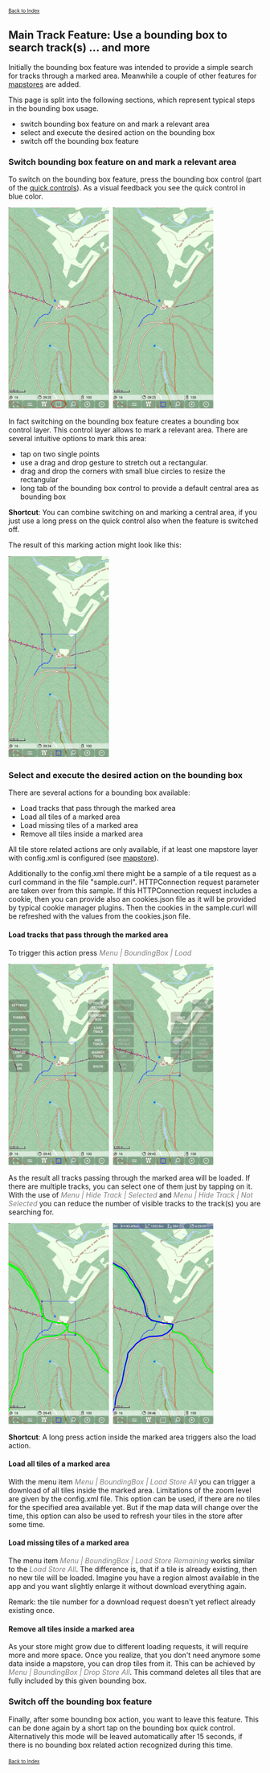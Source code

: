<small><small>[Back to Index](../../../index.md)</small></small>

## Main Track Feature: Use a bounding box to search track(s) ... and more

Initially the bounding box feature was intended to provide a simple search for tracks through a marked area.
Meanwhile a couple of other features for [mapstores](../../MainMapFeatures/MapStore/mapstore.md) are added.

This page is split into the following sections, which represent typical steps in the bounding box usage.
- switch bounding box feature on and mark a relevant area 
- select and execute the desired action on the bounding box
- switch off the bounding box feature 

### Switch bounding box feature on and mark a relevant area
To switch on the bounding box feature, press the bounding box control (part of the [quick controls](../../FurtherFeatures/QuickControl/quickcontrols.md)).
As a visual feedback you see the quick control in blue color.

<img src="./bb_m1.png" width="200" />&nbsp;
<img src="./bb_m2.png" width="200" />&nbsp;

In fact switching on the bounding box feature creates a bounding box control layer. This control layer allows to mark a relevant area.
There are several intuitive options to mark this area:
- tap on two single points 
- use a drag and drop gesture to stretch out a rectangular.
- drag and drop the corners with small blue circles to resize the rectangular
- long tab of the bounding box control to provide a default central area as bounding box 

**Shortcut**: You can combine switching on and marking a central area, if you just use a long press on the quick control also when the feature is switched off. 
 
The result of this marking action might look like this:

<img src="./bb_m3.png" width="200" />&nbsp;

### Select and execute the desired action on the bounding box

There are several actions for a bounding box available:

- Load tracks that pass through the marked area
- Load all tiles of a marked area
- Load missing tiles of a marked area
- Remove all tiles inside a marked area

All tile store related actions are only available, if at least one mapstore layer with config.xml is configured 
(see  [mapstore](../../MainMapFeatures/MapStore/mapstore.md)).

Additionally to the config.xml there might be a sample of a tile request as a curl command in the file "sample.curl". HTTPConnection request 
parameter are taken over from this sample. If this HTTPConnection request includes a cookie, then you can provide also an cookies.json file as 
it will be provided by typical cookie manager plugins. Then the cookies in the sample.curl will be refreshed with the values from the cookies.json file.

#### Load tracks that pass through the marked area

To trigger this action press <span style="color:gray">*Menu | BoundingBox | Load*</span>

<img src="./bb_a1a.png" width="200" />&nbsp;
<img src="./bb_a1b.png" width="200" />&nbsp;

As the result all tracks passing through the marked area will be loaded. If there are multiple tracks, you can select one of them just by tapping on it.
With the use of <span style="color:gray">*Menu | Hide Track | Selected*</span> and <span style="color:gray">*Menu | Hide Track | Not Selected*</span> you
can reduce the number of visible tracks to the track(s) you are searching for.

<img src="./bb_a1c.png" width="200" />&nbsp;
<img src="./bb_a1d.png" width="200" />&nbsp;

**Shortcut**: A long press action inside the marked area triggers also the load action.

#### Load all tiles of a marked area

With the menu item <span style="color:gray">*Menu | BoundingBox | Load Store All*</span> you can trigger a download of all tiles inside the marked area.
Limitations of the zoom level are given by the config.xml file. This option can be used, if there are no tiles for the specified area available yet.
But if the map data will change over the time, this option can also be used to refresh your tiles in the store after some time.

#### Load missing tiles of a marked area

The menu item <span style="color:gray">*Menu | BoundingBox | Load Store Remaining*</span> works similar to the <span style="color:gray">*Load Store All*</span>. 
The difference is, that if a tile is already existing, then no new tile will be loaded.
Imagine you have a region almost available in the app and you want slightly enlarge it without download everything again.

Remark: the tile number for a download request doesn't yet reflect already existing once.

#### Remove all tiles inside a marked area

As your store might grow due to different loading requests, it will require more and more space. Once you realize, that you don't need anymore some data
inside a mapstore, you can drop tiles from it. This can be achieved by <span style="color:gray">*Menu | BoundingBox | Drop Store All*</span>. This command
deletes all tiles that are fully included by this given bounding box.


### Switch off the bounding box feature 

Finally, after some bounding box action, you want to leave this feature. This can be done again by a short tap on the bounding box quick control.
Alternatively this mode will be leaved automatically after 15 seconds, if there is no bounding box related action recognized during this time.


<small><small>[Back to Index](../../../index.md)</small></small>